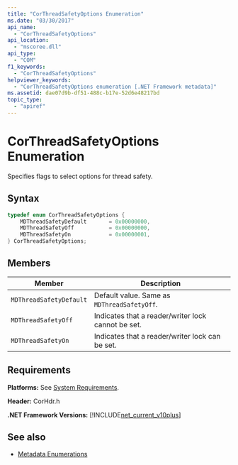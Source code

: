 ```yaml
---
title: "CorThreadSafetyOptions Enumeration"
ms.date: "03/30/2017"
api_name:
  - "CorThreadSafetyOptions"
api_location:
  - "mscoree.dll"
api_type:
  - "COM"
f1_keywords:
  - "CorThreadSafetyOptions"
helpviewer_keywords:
  - "CorThreadSafetyOptions enumeration [.NET Framework metadata]"
ms.assetid: dae07d9b-df51-488c-b17e-52d6e48217bd
topic_type:
  - "apiref"
---
```


# CorThreadSafetyOptions Enumeration

Specifies flags to select options for thread safety.

## Syntax

```cpp
typedef enum CorThreadSafetyOptions {
    MDThreadSafetyDefault       = 0x00000000,
    MDThreadSafetyOff           = 0x00000000,
    MDThreadSafetyOn            = 0x00000001,
} CorThreadSafetyOptions;
```

## Members

|Member|Description|
|------------|-----------------|
|`MDThreadSafetyDefault`|Default value. Same as `MDThreadSafetyOff`.|
|`MDThreadSafetyOff`|Indicates that a reader/writer lock cannot be set.|
|`MDThreadSafetyOn`|Indicates that a reader/writer lock can be set.|

## Requirements

**Platforms:** See [System Requirements](../../../../docs/framework/get-started/system-requirements.md).

**Header:** CorHdr.h

**.NET Framework Versions:** [!INCLUDE[net_current_v10plus](../../../../includes/net-current-v10plus-md.md)]

## See also

- [Metadata Enumerations](../../../../docs/framework/unmanaged-api/metadata/metadata-enumerations.md)

